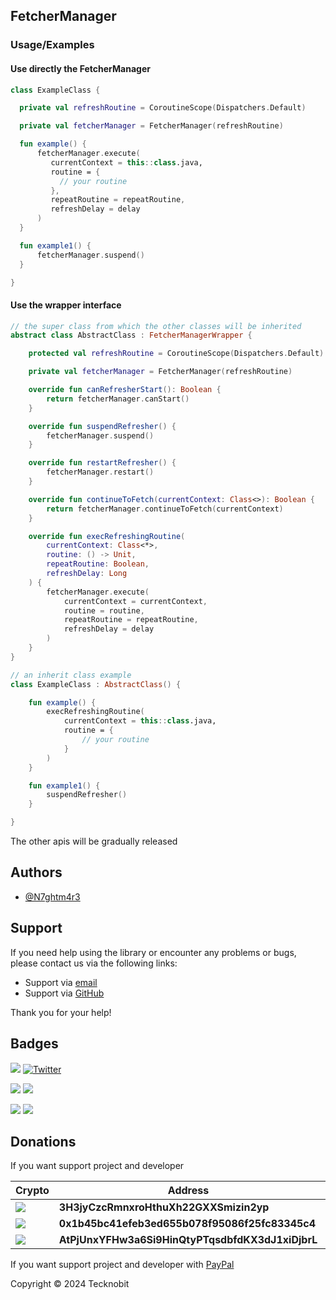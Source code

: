 ## FetcherManager

### Usage/Examples

#### Use directly the FetcherManager

```kotlin
class ExampleClass {

  private val refreshRoutine = CoroutineScope(Dispatchers.Default)

  private val fetcherManager = FetcherManager(refreshRoutine)

  fun example() { 
      fetcherManager.execute(
         currentContext = this::class.java,
         routine = {
           // your routine
         },
         repeatRoutine = repeatRoutine,
         refreshDelay = delay
      )
  }

  fun example1() { 
      fetcherManager.suspend()
  }

}
```

#### Use the wrapper interface 

```kotlin
// the super class from which the other classes will be inherited
abstract class AbstractClass : FetcherManagerWrapper {

    protected val refreshRoutine = CoroutineScope(Dispatchers.Default)

    private val fetcherManager = FetcherManager(refreshRoutine)

    override fun canRefresherStart(): Boolean {
        return fetcherManager.canStart()
    }

    override fun suspendRefresher() {
        fetcherManager.suspend()
    }

    override fun restartRefresher() {
        fetcherManager.restart()
    }

    override fun continueToFetch(currentContext: Class<>): Boolean {
        return fetcherManager.continueToFetch(currentContext)
    }

    override fun execRefreshingRoutine(
        currentContext: Class<*>,
        routine: () -> Unit,
        repeatRoutine: Boolean,
        refreshDelay: Long
    ) {
        fetcherManager.execute(
            currentContext = currentContext,
            routine = routine,
            repeatRoutine = repeatRoutine,
            refreshDelay = delay
        ) 
    }
}

// an inherit class example
class ExampleClass : AbstractClass() {

    fun example() {
        execRefreshingRoutine(
            currentContext = this::class.java,
            routine = {
                // your routine
            }
        )
    }

    fun example1() {
        suspendRefresher()
    }

}
```


The other apis will be gradually released

## Authors

- [@N7ghtm4r3](https://www.github.com/N7ghtm4r3)

## Support

If you need help using the library or encounter any problems or bugs, please contact us via the following links:

- Support via <a href="mailto:infotecknobitcompany@gmail.com">email</a>
- Support via <a href="https://github.com/N7ghtm4r3/Equinox/issues/new">GitHub</a>

Thank you for your help!

## Badges

[![](https://img.shields.io/badge/Google_Play-414141?style=for-the-badge&logo=google-play&logoColor=white)](https://play.google.com/store/apps/developer?id=Tecknobit)
[![Twitter](https://img.shields.io/badge/Twitter-1DA1F2?style=for-the-badge&logo=twitter&logoColor=white)](https://twitter.com/tecknobit)

[![](https://img.shields.io/badge/Spring_Boot-F2F4F9?style=for-the-badge&logo=spring-boot)](https://spring.io/projects/spring-boot)
[![](https://img.shields.io/badge/Jetpack%20Compose-4285F4.svg?style=for-the-badge&logo=Jetpack-Compose&logoColor=white)](https://www.jetbrains.com/lp/compose-multiplatform/)

[![](https://img.shields.io/badge/Java-ED8B00?style=for-the-badge&logo=java&logoColor=white)](https://www.oracle.com/java/)
[![](https://img.shields.io/badge/Kotlin-B125EA?style=for-the-badge&logo=kotlin&logoColor=white)](https://kotlinlang.org/)


## Donations

If you want support project and developer

| Crypto                                                                                              | Address                                          | Network  |
|-----------------------------------------------------------------------------------------------------|--------------------------------------------------|----------|
| ![](https://img.shields.io/badge/Bitcoin-000000?style=for-the-badge&logo=bitcoin&logoColor=white)   | **3H3jyCzcRmnxroHthuXh22GXXSmizin2yp**           | Bitcoin  |
| ![](https://img.shields.io/badge/Ethereum-3C3C3D?style=for-the-badge&logo=Ethereum&logoColor=white) | **0x1b45bc41efeb3ed655b078f95086f25fc83345c4**   | Ethereum |
| ![](https://img.shields.io/badge/Solana-000?style=for-the-badge&logo=Solana&logoColor=9945FF)       | **AtPjUnxYFHw3a6Si9HinQtyPTqsdbfdKX3dJ1xiDjbrL** | Solana   |

If you want support project and developer
with <a href="https://www.paypal.com/donate/?hosted_button_id=5QMN5UQH7LDT4">PayPal</a>

Copyright © 2024 Tecknobit
